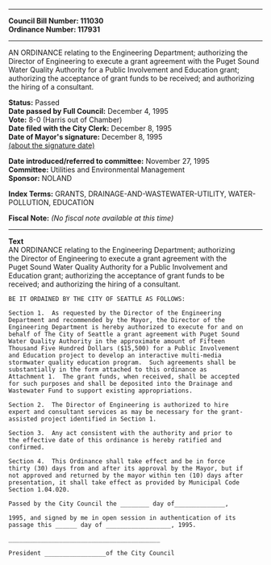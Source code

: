 * * * * *  
  
**Council Bill Number: [](#h0)[](#h2)111030**   
**Ordinance Number: 117931**  
  
* * * * *  
  
AN ORDINANCE relating to the Engineering Department; authorizing the Director of Engineering to execute a grant agreement with the Puget Sound Water Quality Authority for a Public Involvement and Education grant; authorizing the acceptance of grant funds to be received; and authorizing the hiring of a consultant.  
  
**Status:** Passed   
**Date passed by Full Council:** December 4, 1995   
**Vote:** 8-0 (Harris out of Chamber)   
**Date filed with the City Clerk:** December 8, 1995   
**Date of Mayor's signature:** December 8, 1995   
[(about the signature date)](/~public/approvaldate.htm)   
  
  
**Date introduced/referred to committee:** November 27, 1995   
**Committee:** Utilities and Environmental Management   
**Sponsor:** NOLAND   
  
**Index Terms:** GRANTS, DRAINAGE-AND-WASTEWATER-UTILITY, WATER-POLLUTION, EDUCATION  
  
**Fiscal Note:** *(No fiscal note available at this time)*  
  
* * * * *  
  
**Text**  
    AN ORDINANCE relating to the Engineering Department; authorizing  
    the Director of Engineering to execute a grant agreement with the  
    Puget Sound Water Quality Authority for a Public Involvement and  
    Education grant; authorizing the acceptance of grant funds to be  
    received; and authorizing the hiring of a consultant.  
  
    BE IT ORDAINED BY THE CITY OF SEATTLE AS FOLLOWS:  
  
    Section 1.  As requested by the Director of the Engineering  
    Department and recommended by the Mayor, the Director of the  
    Engineering Department is hereby authorized to execute for and on  
    behalf of The City of Seattle a grant agreement with Puget Sound  
    Water Quality Authority in the approximate amount of Fifteen  
    Thousand Five Hundred Dollars ($15,500) for a Public Involvement  
    and Education project to develop an interactive multi-media  
    stormwater quality education program.  Such agreements shall be  
    substantially in the form attached to this ordinance as  
    Attachment 1.  The grant funds, when received, shall be accepted  
    for such purposes and shall be deposited into the Drainage and  
    Wastewater Fund to support existing appropriations.  
  
    Section 2.  The Director of Engineering is authorized to hire  
    expert and consultant services as may be necessary for the grant-  
    assisted project identified in Section 1.  
  
    Section 3.  Any act consistent with the authority and prior to  
    the effective date of this ordinance is hereby ratified and  
    confirmed.  
  
    Section 4.  This Ordinance shall take effect and be in force  
    thirty (30) days from and after its approval by the Mayor, but if  
    not approved and returned by the mayor within ten (10) days after  
    presentation, it shall take effect as provided by Municipal Code  
    Section 1.04.020.  
  
    Passed by the City Council the ________ day of______________,  
  
    1995, and signed by me in open session in authentication of its  
    passage this ______ day of __________________, 1995.  
  
    __________________________________________  
  
    President _________________of the City Council  

